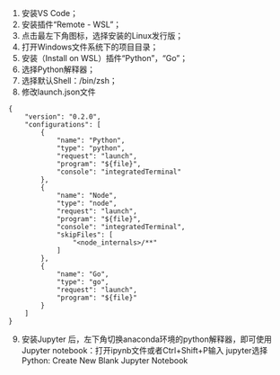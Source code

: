 1. 安装VS Code；
2. 安装插件“Remote - WSL”；
3. 点击最左下角图标，选择安装的Linux发行版；
4. 打开Windows文件系统下的项目目录；
5. 安装（Install on WSL）插件“Python”，“Go”；
6. 选择Python解释器；
7. 选择默认Shell：/bin/zsh；
8. 修改launch.json文件
```
{
    "version": "0.2.0",
    "configurations": [
        {
            "name": "Python",
            "type": "python",
            "request": "launch",
            "program": "${file}",
            "console": "integratedTerminal"
        },
        {
            "name": "Node",
            "type": "node",
            "request": "launch",
            "program": "${file}",
            "console": "integratedTerminal",
            "skipFiles": [
                "<node_internals>/**"
            ]
        },
        {
            "name": "Go",
            "type": "go",
            "request": "launch",
            "program": "${file}"
        }
    ]
}
```

9. 安装Jupyter 后，左下角切换anaconda环境的python解释器，即可使用Jupyter notebook：打开ipynb文件或者Ctrl+Shift+P输入 jupyter选择Python: Create New Blank Jupyter Notebook